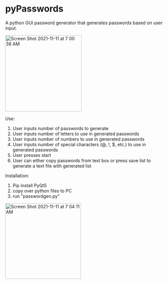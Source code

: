 # pyPasswords
A python GUI password generator that generates passwords based on user input.

<img width="242" alt="Screen Shot 2021-11-11 at 7 00 38 AM" src="https://user-images.githubusercontent.com/26318217/141294609-7aaa03d2-0350-456a-9eb3-ddc5cac61d62.png">

Use:
1. User inputs number of passwords to generate
2. User inputs number of letters to use in generated passwords
3. User inputs number of numbers to use in generated passwords
4. User inputs number of special characters (@, !, $, etc.) to use in generated passwords
5. User presses start
6. User can either copy passwords from text box or press save list to generate a text file with generated list

Installation:
1. Pip install PyQt5
2. copy over python files to PC
3. run "passwordgen.py"

<img width="240" alt="Screen Shot 2021-11-11 at 7 04 11 AM" src="https://user-images.githubusercontent.com/26318217/141295032-d539a821-8ba4-4e28-a3eb-77e6ecec2077.png">


